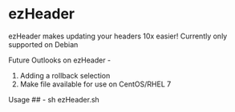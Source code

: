 # ezHeader
ezHeader makes updating your headers 10x easier!
Currently only supported on Debian

Future Outlooks on ezHeader -

1) Adding a rollback selection
2) Make file available for use on CentOS/RHEL 7




Usage ## - sh ezHeader.sh
